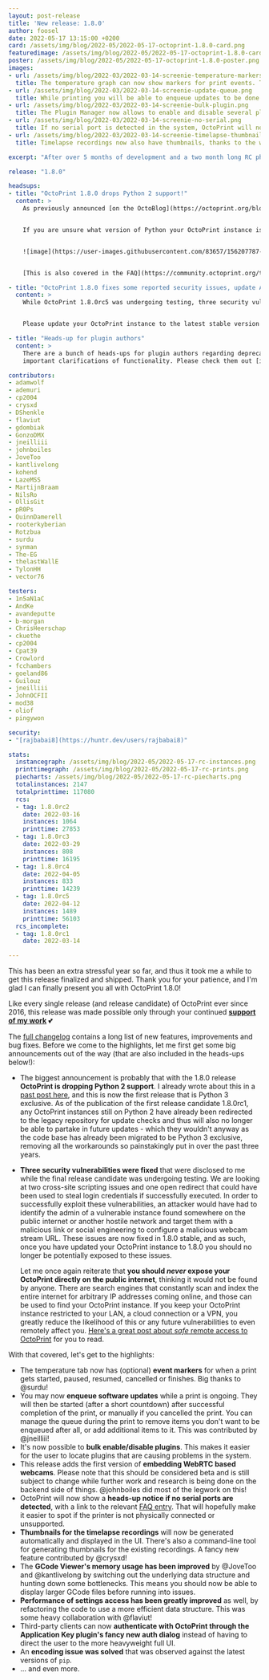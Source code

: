 ```yaml
---
layout: post-release
title: 'New release: 1.8.0'
author: foosel
date: 2022-05-17 13:15:00 +0200
card: /assets/img/blog/2022-05/2022-05-17-octoprint-1.8.0-card.png
featuredimage: /assets/img/blog/2022-05/2022-05-17-octoprint-1.8.0-card.png
poster: /assets/img/blog/2022-05/2022-05-17-octoprint-1.8.0-poster.png
images:
- url: /assets/img/blog/2022-03/2022-03-14-screenie-temperature-markers.png
  title: The temperature graph can now show markers for print events. This was contributed by @surdu.
- url: /assets/img/blog/2022-03/2022-03-14-screenie-update-queue.png
  title: While printing you will be able to enqueue updates to be done after the print job finishes. Thanks to @jneilliii!
- url: /assets/img/blog/2022-03/2022-03-14-screenie-bulk-plugin.png
  title: The Plugin Manager now allows to enable and disable several plugins in bulk.
- url: /assets/img/blog/2022-03/2022-03-14-screenie-no-serial.png
  title: If no serial port is detected in the system, OctoPrint will now state that and link to the FAQ entry on the matter.
- url: /assets/img/blog/2022-03/2022-03-14-screenie-timelapse-thumbnails.png
  title: Timelapse recordings now also have thumbnails, thanks to the work of @crysxd!

excerpt: "After over 5 months of development and a two month long RC phase, I'm proud to present you OctoPrint 1.8.0!"

release: "1.8.0"

headsups:
- title: "OctoPrint 1.8.0 drops Python 2 support!"
  content: >
    As previously announced [on the OctoBlog](https://octoprint.org/blog/2022/01/31/octoprint-1.8.0-will-require-python-3/) and in [OctoPrint On Air #43](https://www.youtube.com/watch?v=a3lnYw8_87U&t=507s), OctoPrint 1.8.0 drops Python 2 support. In order to be able to install/update to it, you *need* to be running OctoPrint under Python 3 already, e.g. as shipped on OctoPi 0.18.0. Installing on Python 2 will fail. The Software Updater will also be redirected to a new [OctoPrint Legacy repository](https://github.com/OctoPrint/OctoPrint-Legacy) for checking for OctoPrint updates if it detects that you are still running Python 2. As outlined in the blog post and the vlog, there are no more updates for OctoPrint 1.7/Python 2 planned. Update now or you will be left behind, including for most security fixes!


    If you are unsure what version of Python your OctoPrint instance is running under, open the web interface and look into the lower left corner where it will tell you:


    ![image](https://user-images.githubusercontent.com/83657/156207787-5e101031-6c3c-446c-85fe-5834d6d290bb.png)


    [This is also covered in the FAQ](https://community.octoprint.org/t/41764).

- title: "OctoPrint 1.8.0 fixes some reported security issues, update ASAP!"
  content: > 
    While OctoPrint 1.8.0rc5 was undergoing testing, three security vulnerabilities were disclosed to me. These issues are fixed in the stable release of 1.8.0. Since these vulnerabilities are of low concern for instances that are not publicly exposed on the internet or other hostile networks, as strongly recommended, the fixes will *not* be backported to OctoPrint 1.7.x and thus instances still under Python 2.


    Please update your OctoPrint instance to the latest stable version of OctoPrint 1.8.0 as soon as possible.

- title: "Heads-up for plugin authors"
  content: >
    There are a bunch of heads-ups for plugin authors regarding deprecated functionality and
    important clarifications of functionality. Please check them out [in the release notes](https://github.com/OctoPrint/OctoPrint/releases/tag/1.8.0).

contributors:
- adamwolf
- ademuri
- cp2004
- crysxd
- DShenkle
- flaviut
- gdombiak
- GonzoDMX
- jneilliii
- johnboiles
- JoveToo
- kantlivelong
- kohend
- LazeMSS
- MartijnBraam
- NilsRo
- OllisGit
- pR0Ps
- QuinnDamerell
- rooterkyberian
- Rotzbua
- surdu
- synman
- The-EG
- thelastWallE
- TylonHH
- vector76

testers:
- 1n5aN1aC
- AndKe
- avandeputte
- b-morgan
- ChrisHeerschap
- ckuethe
- cp2004
- Cpat39
- Crowlord
- fcchambers
- goeland86
- Guilouz
- jneilliii
- JohnOCFII
- mod38
- oliof
- pingywon

security:
- "[rajbabai8](https://huntr.dev/users/rajbabai8)"

stats:
  instancegraph: /assets/img/blog/2022-05/2022-05-17-rc-instances.png
  printtimegraph: /assets/img/blog/2022-05/2022-05-17-rc-prints.png
  piecharts: /assets/img/blog/2022-05/2022-05-17-rc-piecharts.png
  totalinstances: 2147
  totalprinttime: 117080
  rcs:
  - tag: 1.8.0rc2
    date: 2022-03-16
    instances: 1064
    printtime: 27853
  - tag: 1.8.0rc3
    date: 2022-03-29
    instances: 808
    printtime: 16195
  - tag: 1.8.0rc4
    date: 2022-04-05
    instances: 833
    printtime: 14239
  - tag: 1.8.0rc5
    date: 2022-04-12
    instances: 1489
    printtime: 56103
  rcs_incomplete:
  - tag: 1.8.0rc1
    date: 2022-03-14

---
```


This has been an extra stressful year so far, and thus it took me a while to get this release
finalized and shipped. Thank you for your patience, and I'm glad I can finally present you all
with OctoPrint 1.8.0! 

Like every single release (and release candidate) of OctoPrint ever since 2016, this
release was made possible only through your continued **[support of my work](/support-octoprint/)** 💕

The [full changelog](https://github.com/OctoPrint/OctoPrint/releases/tag/1.8.0) contains
a long list of new features, improvements and bug fixes. Before we come to the highlights,
let me first get some big announcements out of the way (that are also included in the
heads-ups below!):

* The biggest announcement is probably that with the 1.8.0 release **OctoPrint is dropping Python 2 support**.
  I already wrote about this in a [past post here](/blog/2022/01/31/octoprint-1.8.0-will-require-python-3/), and this is now the first release that 
  is Python 3 exclusive. As of the publication of the first release candidate 1.8.0rc1, any OctoPrint instances
  still on Python 2 have already been redirected to the legacy repository for update checks and thus will also
  no longer be able to partake in future updates - which they wouldn't anyway as the code base
  has already been migrated to be Python 3 exclusive, removing all the workarounds so painstakingly
  put in over the past three years.
* **Three security vulnerabilities were fixed** that were disclosed to me while the final release candidate was undergoing testing.
  We are looking at two cross-site scripting issues and one open redirect that could have been used to steal login credentials if successfully executed. In order
  to successfully exploit these vulnerabilities, an attacker would have had to identify the admin of a vulnerable instance found somewhere on the public internet or another hostile network
  and target them with a malicious link or social engineering to
  configure a malicious webcam stream URL. These issues are now fixed in 1.8.0 stable, and as such, once you have updated your OctoPrint instance to 1.8.0
  you should no longer be potentially exposed to these issues.

  Let me once again reiterate that **you should *never* expose your OctoPrint directly on the public internet**, thinking it would not be found
  by anyone. There are search engines that constantly scan and index the entire internet for arbitrary IP addresses coming online, and those can be used
  to find your OctoPrint instance. If you keep your OctoPrint instance restricted to your LAN, a cloud connection or a VPN, you greatly reduce the likelihood
  of this or any future vulnerabilities to even remotely affect you. [Here's a great post about *safe* remote access to OctoPrint](https://octoprint.org/blog/2018/09/03/safe-remote-access/)
  for you to read.

With that covered, let's get to the highlights:

* The temperature tab now has (optional) **event markers** for when a print gets started, paused, resumed, cancelled or finishes. Big thanks to @surdu!
* You may now **enqueue software updates** while a print is ongoing. They will then be started (after a short countdown) after successful completion of the print, or manually if you cancelled the print. You can manage the queue during the print to remove items you don't want to be enqueued after all, or add additional items to it. This was contributed by @jneilliii!
* It's now possible to **bulk enable/disable plugins**. This makes it easier for the user to locate plugins that are causing problems in the system.
* This release adds the first version of **embedding WebRTC based webcams**. Please note that this should be considered beta and is still subject to change while further work and research is being done on the backend side of things. @johnboiles did most of the legwork on this!
* OctoPrint will now show a **heads-up notice if no serial ports are detected**, with a link to the relevant [FAQ entry](https://community.octoprint.org/t/octoprint-cant-connect-to-my-printer/223). That will hopefully make it easier to spot if the printer is not physically connected or unsupported.
* **Thumbnails for the timelapse recordings** will now be generated automatically and displayed in the UI. There's also a command-line tool for generating thumbnails for the existing recordings. A fancy new feature contributed by @crysxd!
* The **GCode Viewer's memory usage has been improved** by @JoveToo and @kantlivelong by switching out the underlying data structure and hunting down some bottlenecks. This means you should now be able to display larger GCode files before running into issues.
* **Performance of settings access has been greatly improved** as well, by refactoring the code to use a more efficient data structure. This was some heavy collaboration with @flaviut!
* Third-party clients can now **authenticate with OctoPrint through the Application Key plugin's fancy new auth dialog** instead of having to direct the user to the more heavyweight full UI.
* An **encoding issue was solved** that was observed against the latest versions of `pip`.
* ... and even more.
